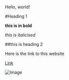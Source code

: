 Hello, world!


#Heading 1


**this is in bold**


*this is italicised*


##this is heading 2


Here is the link to this website

[Link](https://sidhantsinghvi.github.io/cse15l-lab-reports/) 

![Image](https://www.google.com/url?sa=i&url=https%3A%2F%2Fwww.facebook.com%2Frandomimagesbr%2F&psig=AOvVaw2RzpiEkZBrPWV3bvE1j6Xf&ust=1680824614036000&source=images&cd=vfe&ved=0CA4QjRxqFwoTCPjm8OH1k_4CFQAAAAAdAAAAABAE)
